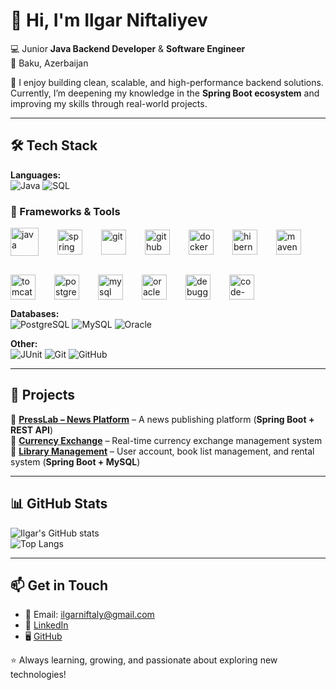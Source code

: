 # 👋 Hi, I'm Ilgar Niftaliyev  

💻 Junior **Java Backend Developer** & **Software Engineer**  
📍 Baku, Azerbaijan  

🌟 I enjoy building clean, scalable, and high-performance backend solutions.  
Currently, I’m deepening my knowledge in the **Spring Boot ecosystem** and improving my skills through real-world projects.  

---

## 🛠️ Tech Stack

**Languages:**  
![Java](https://img.shields.io/badge/Java-ED8B00?style=for-the-badge&logo=openjdk&logoColor=white) 
![SQL](https://img.shields.io/badge/SQL-336791?style=for-the-badge&logo=postgresql&logoColor=white)  

### 🚀 Frameworks & Tools  

<div style="display: flex; flex-wrap: wrap; gap: 30px; align-items: center;">
  <!-- Java -->
  <img src="https://cdn.jsdelivr.net/gh/devicons/devicon/icons/java/java-original.svg" alt="java" width="45" height="45"/>
  <!-- Spring Boot -->
  <img src="https://cdn.jsdelivr.net/gh/devicons/devicon/icons/spring/spring-original.svg" alt="spring" width="40" height="40"/>
  <!-- Git -->
  <img src="https://cdn.jsdelivr.net/gh/devicons/devicon/icons/git/git-original.svg" alt="git" width="40" height="40"/>
  <!-- GitHub -->
  <img src="https://img.icons8.com/ios-glyphs/40/ffffff/github.png" alt="github" width="40" height="40"/>
  <!-- Docker -->
  <img src="https://cdn.jsdelivr.net/gh/devicons/devicon/icons/docker/docker-original.svg" alt="docker" width="40" height="40"/>
  <!-- Hibernate -->
  <img src="https://cdn.jsdelivr.net/gh/devicons/devicon/icons/hibernate/hibernate-original.svg" alt="hibernate" width="40" height="40"/>
  <!-- Maven -->
  <img src="https://cdn.jsdelivr.net/gh/devicons/devicon/icons/maven/maven-original.svg" alt="maven" width="40" height="40"/>
  <!-- Tomcat -->
  <img src="https://cdn.jsdelivr.net/gh/devicons/devicon/icons/tomcat/tomcat-original.svg" alt="tomcat" width="40" height="40"/>
  <!-- PostgreSQL -->
  <img src="https://cdn.jsdelivr.net/gh/devicons/devicon/icons/postgresql/postgresql-original.svg" alt="postgresql" width="40" height="40"/>
  <!-- MySQL -->
  <img src="https://cdn.jsdelivr.net/gh/devicons/devicon/icons/mysql/mysql-original.svg" alt="mysql" width="40" height="40"/>
  <!-- Oracle -->
  <img src="https://cdn.jsdelivr.net/gh/devicons/devicon/icons/oracle/oracle-original.svg" alt="oracle" width="40" height="40"/>
  <!-- Debugging -->
  <img src="https://img.icons8.com/color/40/bug.png" alt="debugging" width="40" height="40"/>
  <!-- Code Review -->
  <img src="https://img.icons8.com/external-flaticons-lineal-color-flat-icons/40/external-code-review-agile-flaticons-lineal-color-flat-icons.png" alt="code-review" width="40" height="40"/>
</div>



**Databases:**  
![PostgreSQL](https://img.shields.io/badge/PostgreSQL-316192?style=for-the-badge&logo=postgresql&logoColor=white) 
![MySQL](https://img.shields.io/badge/MySQL-4479A1?style=for-the-badge&logo=mysql&logoColor=white) 
![Oracle](https://img.shields.io/badge/Oracle-F80000?style=for-the-badge&logo=oracle&logoColor=white)  

**Other:**  
![JUnit](https://img.shields.io/badge/JUnit-25A162?style=for-the-badge&logo=junit5&logoColor=white) 
![Git](https://img.shields.io/badge/Git-F05032?style=for-the-badge&logo=git&logoColor=white) 
![GitHub](https://img.shields.io/badge/GitHub-181717?style=for-the-badge&logo=github&logoColor=white)  

---

## 🚀 Projects
🔹 [**PressLab – News Platform**](https://github.com/IlgarNiftaly/PRESS_LAB) – A news publishing platform (**Spring Boot + REST API**)  
🔹 [**Currency Exchange**](https://github.com/IlgarNiftaly/Currency_Exchange) – Real-time currency exchange management system  
🔹 [**Library Management**](https://github.com/IlgarNiftaly/BankApp) – User account, book list management, and rental system (**Spring Boot + MySQL**)  

---

## 📊 GitHub Stats
![Ilgar's GitHub stats](https://github-readme-stats.vercel.app/api?username=IlgarNiftaly&show_icons=true&theme=tokyonight)  
![Top Langs](https://github-readme-stats.vercel.app/api/top-langs/?username=IlgarNiftaly&layout=compact&theme=tokyonight)  

---

## 📫 Get in Touch
- 📧 Email: ilgarniftaly@gmail.com  
- 💼 [LinkedIn](https://www.linkedin.com/in/ilgar-niftaly-9560652b5/)  
- 🖥️ [GitHub](https://github.com/IlgarNiftaly)  

⭐ Always learning, growing, and passionate about exploring new technologies!
